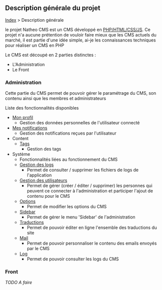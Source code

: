 ## Description générale du projet

[Index](../index.md) > Description générale

le projet Natheo CMS est un CMS développé en [PHP/HTML/CSS/JS][1]. 
Ce projet n'a aucune prétention de vouloir faire mieux que les CMS actuels du marché, il est partie d'une idée simple, ai-je les connaissances techniques pour réaliser un CMS en PHP

Le CMS est découpé en 2 parties distinctes :
- L'Administration
- Le Front

### Administration
Cette partie du CMS permet de pouvoir gérer le paramétrage du CMS, son contenu ainsi que les membres et administrateurs

Liste des fonctionnalités disponibles
* [Mon profil](Fonctionnelles/Administration/mon_profil.md)
  * Gestion des données personnelles de l'utilisateur connecté
* [Mes notifications](Fonctionnelles/Administration/Global/notifications.md)
  * Gestion des notifications reçues par l'utilisateur
* Content
  * [Tags](Fonctionnelles/Administration/Content/Tag/tag.md)
    * Gestion des tags
* Système
  * Fonctionnalités liées au fonctionnement du CMS
  * [Gestion des logs](Fonctionnelles/Administration/System/log.md)
    * Permet de consulter / supprimer les fichiers de logs de l'application
  * [Gestion des utilisateurs](Fonctionnelles/Administration/System/users/user.md) 
    * Permet de gérer (créer / éditer / supprimer) les personnes qui peuvent ce connecter à l'administration et participer l'ajout de contenu pour le CMS
  * [Options](Fonctionnelles/Administration/System/options_system.md)
    * Permet de modifier les options du CMS
  * [Sidebar](Fonctionnelles/Administration/System/sidebar.md)
    * Permet de gérer le menu 'Sidebar' de l'administration
  * [Traductions](Fonctionnelles/Administration/System/translation.md)
    * Permet de pouvoir éditer en ligne l'ensemble des traductions du site
  * [Mail](Fonctionnelles/Administration/System/mail.md)
    * Permet de pouvoir personnaliser le contenu des emails envoyés par le CMS
  * [Log](Fonctionnelles/Administration/System/log.md)
    * Permet de pouvoir consulter les logs du CMS

### Front
*TODO A faire*



[1]: Techniques/description.md